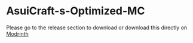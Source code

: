 # AsuiCraft-s-Optimized-MC


Please go to the release section to download or download this directly on [Modrinth](https://modrinth.com/modpack/asuicrafts-optimized-mc)
